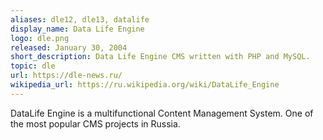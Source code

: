 ```yaml
---
aliases: dle12, dle13, datalife
display_name: Data Life Engine
logo: dle.png
released: January 30, 2004
short_description: Data Life Engine CMS written with PHP and MySQL.
topic: dle
url: https://dle-news.ru/
wikipedia_url: https://ru.wikipedia.org/wiki/DataLife_Engine
---
```

DataLife Engine is a multifunctional Content Management System. One of the most popular CMS projects in Russia.
